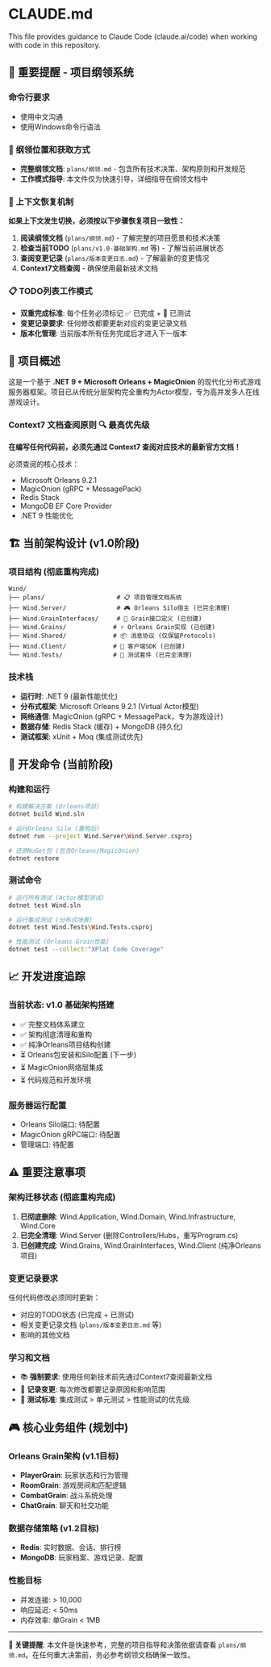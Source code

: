 # CLAUDE.md

This file provides guidance to Claude Code (claude.ai/code) when working with code in this repository.

## 🚨 重要提醒 - 项目纲领系统

### 命令行要求
- 使用中文沟通
- 使用Windows命令行语法

### 📍 纲领位置和获取方式
- **完整纲领文档**: `plans/纲领.md` - 包含所有技术决策、架构原则和开发规范
- **工作模式指导**: 本文件仅为快速引导，详细指导在纲领文档中

### 🔄 上下文恢复机制
**如果上下文发生切换，必须按以下步骤恢复项目一致性：**

1. **阅读纲领文档** (`plans/纲领.md`) - 了解完整的项目愿景和技术决策
2. **检查当前TODO** (`plans/v1.0-基础架构.md` 等) - 了解当前进展状态  
3. **查阅变更记录** (`plans/版本变更日志.md`) - 了解最新的变更情况
4. **Context7文档查阅** - 确保使用最新技术文档

### 📋 TODO列表工作模式
- **双重完成标准**: 每个任务必须标记 ✅ 已完成 + 🧪 已测试
- **变更记录要求**: 任何修改都要更新对应的变更记录文档
- **版本化管理**: 当前版本所有任务完成后才进入下一版本

## 🎯 项目概述

这是一个基于 **.NET 9 + Microsoft Orleans + MagicOnion** 的现代化分布式游戏服务器框架。项目已从传统分层架构完全重构为Actor模型，专为高并发多人在线游戏设计。

### Context7 文档查阅原则 🔍 **最高优先级**

**在编写任何代码前，必须先通过 Context7 查阅对应技术的最新官方文档！**

必须查阅的核心技术：
- Microsoft Orleans 9.2.1
- MagicOnion (gRPC + MessagePack)
- Redis Stack
- MongoDB EF Core Provider
- .NET 9 性能优化

## 🏗️ 当前架构设计 (v1.0阶段)

### 项目结构 (彻底重构完成)
```
Wind/
├── plans/                    # 📋 项目管理文档系统
├── Wind.Server/              # 🎮 Orleans Silo宿主 (已完全清理)
├── Wind.GrainInterfaces/     # 📄 Grain接口定义 (已创建)
├── Wind.Grains/             # ⚡ Orleans Grain实现 (已创建)
├── Wind.Shared/             # 📦 消息协议 (仅保留Protocols)
├── Wind.Client/             # 🔌 客户端SDK (已创建)
└── Wind.Tests/              # 🧪 测试套件 (已完全清理)
```

### 技术栈
- **运行时**: .NET 9 (最新性能优化)
- **分布式框架**: Microsoft Orleans 9.2.1 (Virtual Actor模型)
- **网络通信**: MagicOnion (gRPC + MessagePack，专为游戏设计)
- **数据存储**: Redis Stack (缓存) + MongoDB (持久化)
- **测试框架**: xUnit + Moq (集成测试优先)

## 🔧 开发命令 (当前阶段)

### 构建和运行
```bash
# 构建解决方案 (Orleans项目)
dotnet build Wind.sln

# 运行Orleans Silo (重构后)
dotnet run --project Wind.Server\Wind.Server.csproj

# 还原NuGet包 (包含Orleans/MagicOnion)
dotnet restore
```

### 测试命令
```bash
# 运行所有测试 (Actor模型测试)
dotnet test Wind.sln

# 运行集成测试 (分布式场景)
dotnet test Wind.Tests\Wind.Tests.csproj

# 性能测试 (Orleans Grain性能)
dotnet test --collect:"XPlat Code Coverage"
```

## 📈 开发进度追踪

### 当前状态: v1.0 基础架构搭建
- ✅ 完整文档体系建立
- ✅ 架构彻底清理和重构
- ✅ 纯净Orleans项目结构创建
- ⏳ Orleans包安装和Silo配置 (下一步)
- ⏳ MagicOnion网络层集成
- ⏳ 代码规范和开发环境

### 服务器运行配置
- Orleans Silo端口: 待配置
- MagicOnion gRPC端口: 待配置  
- 管理端口: 待配置

## ⚠️ 重要注意事项

### 架构迁移状态 (彻底重构完成)
1. **已彻底删除**: Wind.Application, Wind.Domain, Wind.Infrastructure, Wind.Core
2. **已完全清理**: Wind.Server (删除Controllers/Hubs，重写Program.cs)
3. **已创建完成**: Wind.Grains, Wind.GrainInterfaces, Wind.Client (纯净Orleans项目)

### 变更记录要求
任何代码修改必须同时更新：
- 对应的TODO状态 (已完成 + 已测试)
- 相关变更记录文档 (`plans/版本变更日志.md` 等)
- 影响的其他文档

### 学习和文档
- 📚 **强制要求**: 使用任何新技术前先通过Context7查阅最新文档
- 📝 **记录变更**: 每次修改都要记录原因和影响范围
- 🧪 **测试标准**: 集成测试 > 单元测试 > 性能测试的优先级

## 🎮 核心业务组件 (规划中)

### Orleans Grain架构 (v1.1目标)
- **PlayerGrain**: 玩家状态和行为管理
- **RoomGrain**: 游戏房间和匹配逻辑
- **CombatGrain**: 战斗系统处理
- **ChatGrain**: 聊天和社交功能

### 数据存储策略 (v1.2目标)
- **Redis**: 实时数据、会话、排行榜
- **MongoDB**: 玩家档案、游戏记录、配置

### 性能目标
- 并发连接: > 10,000
- 响应延迟: < 50ms  
- 内存效率: 单Grain < 1MB

---

**🚨 关键提醒**: 本文件是快速参考，完整的项目指导和决策依据请查看 `plans/纲领.md`。在任何重大决策前，务必参考纲领文档确保一致性。